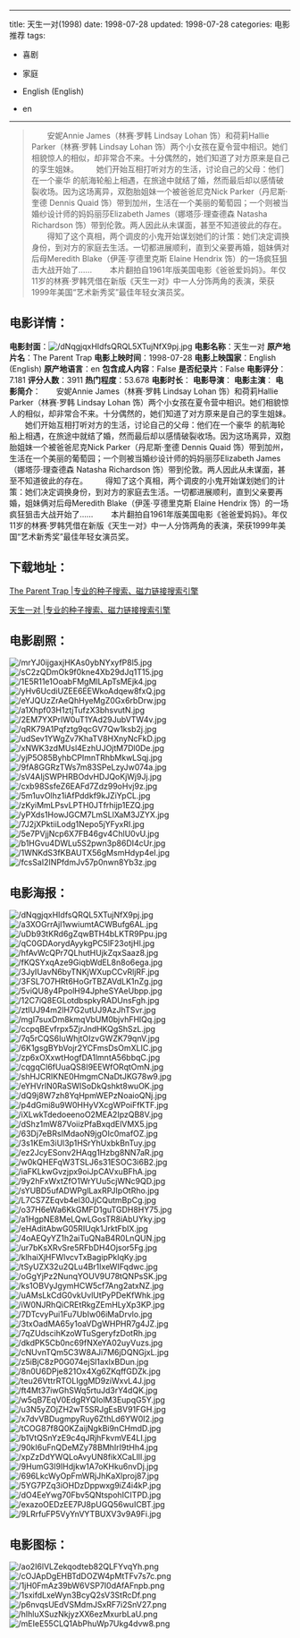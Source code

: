
---
title: 天生一对(1998)
date: 1998-07-28
updated: 1998-07-28
categories: 电影推荐
tags:
- 喜剧
- 家庭

- English (English)
- en
---


> 　　安妮Annie James（林赛·罗韩 Lindsay Lohan 饰）和荷莉Hallie Parker（林赛·罗韩 Lindsay Lohan 饰）两个小女孩在夏令营中相识。她们相貌惊人的相似，却非常合不来。十分偶然的，她们知道了对方原来是自己的孪生姐妹。 　　她们开始互相打听对方的生活，讨论自己的父母：他们在一个豪华 的航海轮船上相遇，在旅途中就结了婚，然而最后却以感情破裂收场。因为这场离异，双胞胎姐妹一个被爸爸尼克Nick Parker（丹尼斯·奎德 Dennis Quaid 饰）带到加州，生活在一个美丽的葡萄园；一个则被当婚纱设计师的妈妈丽莎Elizabeth James（娜塔莎·理查德森 Natasha Richardson 饰）带到伦敦。两人因此从未谋面，甚至不知道彼此的存在。 　　得知了这个真相，两个调皮的小鬼开始谋划她们的计策：她们决定调换身份，到对方的家庭去生活。一切都进展顺利，直到父亲要再婚，姐妹俩对后母Meredith Blake（伊莲·亨德里克斯 Elaine Hendrix 饰）的一场疯狂狙击大战开始了…… 　　本片翻拍自1961年版美国电影《爸爸爱妈妈》。年仅11岁的林赛·罗韩凭借在新版《天生一对》中一人分饰两角的表演，荣获1999年美国“艺术新秀奖”最佳年轻女演员奖。　

## **电影详情**：

**电影封面**：<img src="https://image.tmdb.org/t/p/w200/dNqgjqxHIdfsQRQL5XTujNfX9pj.jpg" alt="/dNqgjqxHIdfsQRQL5XTujNfX9pj.jpg" title="/dNqgjqxHIdfsQRQL5XTujNfX9pj.jpg">
**电影名称**：天生一对
**原产地片名**：The Parent Trap
**电影上映时间**：1998-07-28
**电影上映国家**：English (English)
**原产地语言**：en
**包含成人内容**：False
**是否纪录片**：False
**电影评分**：7.181
**评分人数**：3911
**热门程度**：53.678
**电影时长**：
**电影导演**：
**电影主演**：
**电影简介**：　　安妮Annie James（林赛·罗韩 Lindsay Lohan 饰）和荷莉Hallie Parker（林赛·罗韩 Lindsay Lohan 饰）两个小女孩在夏令营中相识。她们相貌惊人的相似，却非常合不来。十分偶然的，她们知道了对方原来是自己的孪生姐妹。 　　她们开始互相打听对方的生活，讨论自己的父母：他们在一个豪华 的航海轮船上相遇，在旅途中就结了婚，然而最后却以感情破裂收场。因为这场离异，双胞胎姐妹一个被爸爸尼克Nick Parker（丹尼斯·奎德 Dennis Quaid 饰）带到加州，生活在一个美丽的葡萄园；一个则被当婚纱设计师的妈妈丽莎Elizabeth James（娜塔莎·理查德森 Natasha Richardson 饰）带到伦敦。两人因此从未谋面，甚至不知道彼此的存在。 　　得知了这个真相，两个调皮的小鬼开始谋划她们的计策：她们决定调换身份，到对方的家庭去生活。一切都进展顺利，直到父亲要再婚，姐妹俩对后母Meredith Blake（伊莲·亨德里克斯 Elaine Hendrix 饰）的一场疯狂狙击大战开始了…… 　　本片翻拍自1961年版美国电影《爸爸爱妈妈》。年仅11岁的林赛·罗韩凭借在新版《天生一对》中一人分饰两角的表演，荣获1999年美国“艺术新秀奖”最佳年轻女演员奖。　

## **下载地址**：
[The Parent Trap |专业的种子搜索、磁力链接搜索引擎](https://movie.amd794.com:2083/?search=The%20Parent%20Trap&ordering=&mode=match_phrase&page_size=10&page=1)

[天生一对 |专业的种子搜索、磁力链接搜索引擎](https://movie.amd794.com:2083/?search=%E5%A4%A9%E7%94%9F%E4%B8%80%E5%AF%B9&ordering=&mode=match_phrase&page_size=10&page=1)
 

## **电影剧照**：
<img src="https://image.tmdb.org/t/p/original/mrYJ0ijgaxjHKAs0ybNYxyfP8l5.jpg" alt="/mrYJ0ijgaxjHKAs0ybNYxyfP8l5.jpg" title="/mrYJ0ijgaxjHKAs0ybNYxyfP8l5.jpg"><img src="https://image.tmdb.org/t/p/original/sC2zQDmOk9f0kne4Xb29dJq1T15.jpg" alt="/sC2zQDmOk9f0kne4Xb29dJq1T15.jpg" title="/sC2zQDmOk9f0kne4Xb29dJq1T15.jpg"><img src="https://image.tmdb.org/t/p/original/1E5R11e1OoabFMgMlLApTsMEjk4.jpg" alt="/1E5R11e1OoabFMgMlLApTsMEjk4.jpg" title="/1E5R11e1OoabFMgMlLApTsMEjk4.jpg"><img src="https://image.tmdb.org/t/p/original/yHv6UcdiUZEE6EEWkoAdqew8fxQ.jpg" alt="/yHv6UcdiUZEE6EEWkoAdqew8fxQ.jpg" title="/yHv6UcdiUZEE6EEWkoAdqew8fxQ.jpg"><img src="https://image.tmdb.org/t/p/original/eYJQUzZrAeQhHyeMgZ0Gx6rbDrw.jpg" alt="/eYJQUzZrAeQhHyeMgZ0Gx6rbDrw.jpg" title="/eYJQUzZrAeQhHyeMgZ0Gx6rbDrw.jpg"><img src="https://image.tmdb.org/t/p/original/a1Xhpf03H1ztjTufzX3bhsvutN.jpg" alt="/a1Xhpf03H1ztjTufzX3bhsvutN.jpg" title="/a1Xhpf03H1ztjTufzX3bhsvutN.jpg"><img src="https://image.tmdb.org/t/p/original/2EM7YXPrlW0uT1YAd29JubVTW4v.jpg" alt="/2EM7YXPrlW0uT1YAd29JubVTW4v.jpg" title="/2EM7YXPrlW0uT1YAd29JubVTW4v.jpg"><img src="https://image.tmdb.org/t/p/original/qRK79A1Pqfztg9qcGV7Qw1ksb2j.jpg" alt="/qRK79A1Pqfztg9qcGV7Qw1ksb2j.jpg" title="/qRK79A1Pqfztg9qcGV7Qw1ksb2j.jpg"><img src="https://image.tmdb.org/t/p/original/udSev1YWgZv7KhaTV8HXnyNcFkD.jpg" alt="/udSev1YWgZv7KhaTV8HXnyNcFkD.jpg" title="/udSev1YWgZv7KhaTV8HXnyNcFkD.jpg"><img src="https://image.tmdb.org/t/p/original/xNWK3zdMUsl4EzhUJOjtM7Dl0De.jpg" alt="/xNWK3zdMUsl4EzhUJOjtM7Dl0De.jpg" title="/xNWK3zdMUsl4EzhUJOjtM7Dl0De.jpg"><img src="https://image.tmdb.org/t/p/original/yjP5O85ByhbCPImnTRhbMkwLSqj.jpg" alt="/yjP5O85ByhbCPImnTRhbMkwLSqj.jpg" title="/yjP5O85ByhbCPImnTRhbMkwLSqj.jpg"><img src="https://image.tmdb.org/t/p/original/9fA8GGRzTWs7m83SPeLzyJw074a.jpg" alt="/9fA8GGRzTWs7m83SPeLzyJw074a.jpg" title="/9fA8GGRzTWs7m83SPeLzyJw074a.jpg"><img src="https://image.tmdb.org/t/p/original/sV4AIjSWPHRBOdvHDJQoKjWj9Jj.jpg" alt="/sV4AIjSWPHRBOdvHDJQoKjWj9Jj.jpg" title="/sV4AIjSWPHRBOdvHDJQoKjWj9Jj.jpg"><img src="https://image.tmdb.org/t/p/original/cxb98SsfeZ6EAFd7Zdz99oHvj9z.jpg" alt="/cxb98SsfeZ6EAFd7Zdz99oHvj9z.jpg" title="/cxb98SsfeZ6EAFd7Zdz99oHvj9z.jpg"><img src="https://image.tmdb.org/t/p/original/5m1uvOlhz1iAfPddkf9kJZiYpCL.jpg" alt="/5m1uvOlhz1iAfPddkf9kJZiYpCL.jpg" title="/5m1uvOlhz1iAfPddkf9kJZiYpCL.jpg"><img src="https://image.tmdb.org/t/p/original/zKyiMmLPsvLPTH0JTfrhijp1EZQ.jpg" alt="/zKyiMmLPsvLPTH0JTfrhijp1EZQ.jpg" title="/zKyiMmLPsvLPTH0JTfrhijp1EZQ.jpg"><img src="https://image.tmdb.org/t/p/original/yPXds1HowJGCM7LmSLlXaM3JZYX.jpg" alt="/yPXds1HowJGCM7LmSLlXaM3JZYX.jpg" title="/yPXds1HowJGCM7LmSLlXaM3JZYX.jpg"><img src="https://image.tmdb.org/t/p/original/7J2jXPktiiLodg1Nepo5jYFyxRI.jpg" alt="/7J2jXPktiiLodg1Nepo5jYFyxRI.jpg" title="/7J2jXPktiiLodg1Nepo5jYFyxRI.jpg"><img src="https://image.tmdb.org/t/p/original/5e7PVjjNcp6X7FB46gv4ChlU0vU.jpg" alt="/5e7PVjjNcp6X7FB46gv4ChlU0vU.jpg" title="/5e7PVjjNcp6X7FB46gv4ChlU0vU.jpg"><img src="https://image.tmdb.org/t/p/original/b1HGvu4DWLu5S2pwn3p86DI4cUr.jpg" alt="/b1HGvu4DWLu5S2pwn3p86DI4cUr.jpg" title="/b1HGvu4DWLu5S2pwn3p86DI4cUr.jpg"><img src="https://image.tmdb.org/t/p/original/1WNKdS3fKBAUTX56gMsmHdyp4eI.jpg" alt="/1WNKdS3fKBAUTX56gMsmHdyp4eI.jpg" title="/1WNKdS3fKBAUTX56gMsmHdyp4eI.jpg"><img src="https://image.tmdb.org/t/p/original/fcsSaI2INPfdmJv57p0nwn8Yb3z.jpg" alt="/fcsSaI2INPfdmJv57p0nwn8Yb3z.jpg" title="/fcsSaI2INPfdmJv57p0nwn8Yb3z.jpg">

## **电影海报**：
<img src="https://image.tmdb.org/t/p/original/dNqgjqxHIdfsQRQL5XTujNfX9pj.jpg" alt="/dNqgjqxHIdfsQRQL5XTujNfX9pj.jpg" title="/dNqgjqxHIdfsQRQL5XTujNfX9pj.jpg"><img src="https://image.tmdb.org/t/p/original/a3XOGrrAjl1wwiumtACWBufg6AL.jpg" alt="/a3XOGrrAjl1wwiumtACWBufg6AL.jpg" title="/a3XOGrrAjl1wwiumtACWBufg6AL.jpg"><img src="https://image.tmdb.org/t/p/original/uDb93tKRd6gZqwBTH4bLKTR9Ppu.jpg" alt="/uDb93tKRd6gZqwBTH4bLKTR9Ppu.jpg" title="/uDb93tKRd6gZqwBTH4bLKTR9Ppu.jpg"><img src="https://image.tmdb.org/t/p/original/qC0GDAorydAyykgPC5lF23otjHl.jpg" alt="/qC0GDAorydAyykgPC5lF23otjHl.jpg" title="/qC0GDAorydAyykgPC5lF23otjHl.jpg"><img src="https://image.tmdb.org/t/p/original/hfAvWcQPr7QLhutHUjkZqxSaaz8.jpg" alt="/hfAvWcQPr7QLhutHUjkZqxSaaz8.jpg" title="/hfAvWcQPr7QLhutHUjkZqxSaaz8.jpg"><img src="https://image.tmdb.org/t/p/original/fKQSYxqAze9GiqbWdEL8n8o6ega.jpg" alt="/fKQSYxqAze9GiqbWdEL8n8o6ega.jpg" title="/fKQSYxqAze9GiqbWdEL8n8o6ega.jpg"><img src="https://image.tmdb.org/t/p/original/3JyIUavN6byTNKjWXupCCvRljRF.jpg" alt="/3JyIUavN6byTNKjWXupCCvRljRF.jpg" title="/3JyIUavN6byTNKjWXupCCvRljRF.jpg"><img src="https://image.tmdb.org/t/p/original/3FSL7O7HRt6HoGrTBZAVdLK1nZg.jpg" alt="/3FSL7O7HRt6HoGrTBZAVdLK1nZg.jpg" title="/3FSL7O7HRt6HoGrTBZAVdLK1nZg.jpg"><img src="https://image.tmdb.org/t/p/original/5viQU8y4PpolH94JpheSYAeUbpp.jpg" alt="/5viQU8y4PpolH94JpheSYAeUbpp.jpg" title="/5viQU8y4PpolH94JpheSYAeUbpp.jpg"><img src="https://image.tmdb.org/t/p/original/12C7iQ8EGLotdbspkyRADUnsFgh.jpg" alt="/12C7iQ8EGLotdbspkyRADUnsFgh.jpg" title="/12C7iQ8EGLotdbspkyRADUnsFgh.jpg"><img src="https://image.tmdb.org/t/p/original/ztIUJ94m2lH7G2utUJ9AzJhTSvr.jpg" alt="/ztIUJ94m2lH7G2utUJ9AzJhTSvr.jpg" title="/ztIUJ94m2lH7G2utUJ9AzJhTSvr.jpg"><img src="https://image.tmdb.org/t/p/original/mgI7suxDm8kmqVbUM0bjvhFHlQq.jpg" alt="/mgI7suxDm8kmqVbUM0bjvhFHlQq.jpg" title="/mgI7suxDm8kmqVbUM0bjvhFHlQq.jpg"><img src="https://image.tmdb.org/t/p/original/ccpqBEvfrpx5ZjrJndHKQgShSzL.jpg" alt="/ccpqBEvfrpx5ZjrJndHKQgShSzL.jpg" title="/ccpqBEvfrpx5ZjrJndHKQgShSzL.jpg"><img src="https://image.tmdb.org/t/p/original/7q5rCQS6IuWhjtOIzvGWZK79qnV.jpg" alt="/7q5rCQS6IuWhjtOIzvGWZK79qnV.jpg" title="/7q5rCQS6IuWhjtOIzvGWZK79qnV.jpg"><img src="https://image.tmdb.org/t/p/original/6K1gsgBYbVojr2YCFmsDsOmXLIC.jpg" alt="/6K1gsgBYbVojr2YCFmsDsOmXLIC.jpg" title="/6K1gsgBYbVojr2YCFmsDsOmXLIC.jpg"><img src="https://image.tmdb.org/t/p/original/zp6xOXxwtHogfDA1lmntA56bbqC.jpg" alt="/zp6xOXxwtHogfDA1lmntA56bbqC.jpg" title="/zp6xOXxwtHogfDA1lmntA56bbqC.jpg"><img src="https://image.tmdb.org/t/p/original/cqgqCl6fUuaQS8I9EEWfORqtOmN.jpg" alt="/cqgqCl6fUuaQS8I9EEWfORqtOmN.jpg" title="/cqgqCl6fUuaQS8I9EEWfORqtOmN.jpg"><img src="https://image.tmdb.org/t/p/original/shHJCRIKNE0HmgmCNaDtJKG78w9.jpg" alt="/shHJCRIKNE0HmgmCNaDtJKG78w9.jpg" title="/shHJCRIKNE0HmgmCNaDtJKG78w9.jpg"><img src="https://image.tmdb.org/t/p/original/eYHVrlN0RaSWISoDkQshkt8wuOK.jpg" alt="/eYHVrlN0RaSWISoDkQshkt8wuOK.jpg" title="/eYHVrlN0RaSWISoDkQshkt8wuOK.jpg"><img src="https://image.tmdb.org/t/p/original/dQ9j8W7zh8YqHpmWEPzNoaioQNj.jpg" alt="/dQ9j8W7zh8YqHpmWEPzNoaioQNj.jpg" title="/dQ9j8W7zh8YqHpmWEPzNoaioQNj.jpg"><img src="https://image.tmdb.org/t/p/original/p4dGmi8u9W0HHyVXcgWPoiFfKTF.jpg" alt="/p4dGmi8u9W0HHyVXcgWPoiFfKTF.jpg" title="/p4dGmi8u9W0HHyVXcgWPoiFfKTF.jpg"><img src="https://image.tmdb.org/t/p/original/iXLwkTdedoeenoO2MEA2IpzQB8V.jpg" alt="/iXLwkTdedoeenoO2MEA2IpzQB8V.jpg" title="/iXLwkTdedoeenoO2MEA2IpzQB8V.jpg"><img src="https://image.tmdb.org/t/p/original/dShz1mW87VoiizPfaBxqdElVMX5.jpg" alt="/dShz1mW87VoiizPfaBxqdElVMX5.jpg" title="/dShz1mW87VoiizPfaBxqdElVMX5.jpg"><img src="https://image.tmdb.org/t/p/original/63Dj7eBRsIMdaoN9jgOIc0mafOZ.jpg" alt="/63Dj7eBRsIMdaoN9jgOIc0mafOZ.jpg" title="/63Dj7eBRsIMdaoN9jgOIc0mafOZ.jpg"><img src="https://image.tmdb.org/t/p/original/3s1KEm3iUl3p1HSrYhUxbkBnTuy.jpg" alt="/3s1KEm3iUl3p1HSrYhUxbkBnTuy.jpg" title="/3s1KEm3iUl3p1HSrYhUxbkBnTuy.jpg"><img src="https://image.tmdb.org/t/p/original/ez2JcyESonv2HAqg1Hzbg8NN7aR.jpg" alt="/ez2JcyESonv2HAqg1Hzbg8NN7aR.jpg" title="/ez2JcyESonv2HAqg1Hzbg8NN7aR.jpg"><img src="https://image.tmdb.org/t/p/original/w0kQHEFqW3TSLJ6s31ESOC3i6B2.jpg" alt="/w0kQHEFqW3TSLJ6s31ESOC3i6B2.jpg" title="/w0kQHEFqW3TSLJ6s31ESOC3i6B2.jpg"><img src="https://image.tmdb.org/t/p/original/iaFKLkwGvzjpx9oiJpCAVxuBFhA.jpg" alt="/iaFKLkwGvzjpx9oiJpCAVxuBFhA.jpg" title="/iaFKLkwGvzjpx9oiJpCAVxuBFhA.jpg"><img src="https://image.tmdb.org/t/p/original/9y2hFxWxtZfO1WrYUu5cjWNc9QD.jpg" alt="/9y2hFxWxtZfO1WrYUu5cjWNc9QD.jpg" title="/9y2hFxWxtZfO1WrYUu5cjWNc9QD.jpg"><img src="https://image.tmdb.org/t/p/original/sYUBD5ufADWPglLaxRPJIpOtRho.jpg" alt="/sYUBD5ufADWPglLaxRPJIpOtRho.jpg" title="/sYUBD5ufADWPglLaxRPJIpOtRho.jpg"><img src="https://image.tmdb.org/t/p/original/L7CS7ZEqvb4el30JjCQutmBpCg.jpg" alt="/L7CS7ZEqvb4el30JjCQutmBpCg.jpg" title="/L7CS7ZEqvb4el30JjCQutmBpCg.jpg"><img src="https://image.tmdb.org/t/p/original/o37H6eWa6KkGMFD1guTGDH8HY75.jpg" alt="/o37H6eWa6KkGMFD1guTGDH8HY75.jpg" title="/o37H6eWa6KkGMFD1guTGDH8HY75.jpg"><img src="https://image.tmdb.org/t/p/original/a1HgpNE8MeLQwLGosTR8iAbUYky.jpg" alt="/a1HgpNE8MeLQwLGosTR8iAbUYky.jpg" title="/a1HgpNE8MeLQwLGosTR8iAbUYky.jpg"><img src="https://image.tmdb.org/t/p/original/eHAditAbwG05RIUqk1JrktFbIX.jpg" alt="/eHAditAbwG05RIUqk1JrktFbIX.jpg" title="/eHAditAbwG05RIUqk1JrktFbIX.jpg"><img src="https://image.tmdb.org/t/p/original/4oAEQyYZ1h2aiTuQNaB4R0LnQUN.jpg" alt="/4oAEQyYZ1h2aiTuQNaB4R0LnQUN.jpg" title="/4oAEQyYZ1h2aiTuQNaB4R0LnQUN.jpg"><img src="https://image.tmdb.org/t/p/original/ur7bKsXRvSre5RFbDH4Ojsor5Fg.jpg" alt="/ur7bKsXRvSre5RFbDH4Ojsor5Fg.jpg" title="/ur7bKsXRvSre5RFbDH4Ojsor5Fg.jpg"><img src="https://image.tmdb.org/t/p/original/klhaiXjHFWlvcvTxBagipPkIqKy.jpg" alt="/klhaiXjHFWlvcvTxBagipPkIqKy.jpg" title="/klhaiXjHFWlvcvTxBagipPkIqKy.jpg"><img src="https://image.tmdb.org/t/p/original/tSyUZX32u2QLu4Br1IxeWIFqdwc.jpg" alt="/tSyUZX32u2QLu4Br1IxeWIFqdwc.jpg" title="/tSyUZX32u2QLu4Br1IxeWIFqdwc.jpg"><img src="https://image.tmdb.org/t/p/original/oGgYjPz2NunqYOUV9U78tQNPsSK.jpg" alt="/oGgYjPz2NunqYOUV9U78tQNPsSK.jpg" title="/oGgYjPz2NunqYOUV9U78tQNPsSK.jpg"><img src="https://image.tmdb.org/t/p/original/ks1OBVyJgymHCW5cf7Ang2atxNZ.jpg" alt="/ks1OBVyJgymHCW5cf7Ang2atxNZ.jpg" title="/ks1OBVyJgymHCW5cf7Ang2atxNZ.jpg"><img src="https://image.tmdb.org/t/p/original/uAMsLkCdG0vkUvlUtPyPDeKfWhk.jpg" alt="/uAMsLkCdG0vkUvlUtPyPDeKfWhk.jpg" title="/uAMsLkCdG0vkUvlUtPyPDeKfWhk.jpg"><img src="https://image.tmdb.org/t/p/original/iW0NJRhQiCREtRkgZEmHLyXp3KP.jpg" alt="/iW0NJRhQiCREtRkgZEmHLyXp3KP.jpg" title="/iW0NJRhQiCREtRkgZEmHLyXp3KP.jpg"><img src="https://image.tmdb.org/t/p/original/7DTcvyPui1Fu7UbIw06iMaDrvlo.jpg" alt="/7DTcvyPui1Fu7UbIw06iMaDrvlo.jpg" title="/7DTcvyPui1Fu7UbIw06iMaDrvlo.jpg"><img src="https://image.tmdb.org/t/p/original/3txOadMA65y1oaVDgWHPHR7g4JZ.jpg" alt="/3txOadMA65y1oaVDgWHPHR7g4JZ.jpg" title="/3txOadMA65y1oaVDgWHPHR7g4JZ.jpg"><img src="https://image.tmdb.org/t/p/original/7qZUdscihKzoWTuSgeryfzDotRh.jpg" alt="/7qZUdscihKzoWTuSgeryfzDotRh.jpg" title="/7qZUdscihKzoWTuSgeryfzDotRh.jpg"><img src="https://image.tmdb.org/t/p/original/dkdPK5Cb0nc69fNXeYA02uyVuzs.jpg" alt="/dkdPK5Cb0nc69fNXeYA02uyVuzs.jpg" title="/dkdPK5Cb0nc69fNXeYA02uyVuzs.jpg"><img src="https://image.tmdb.org/t/p/original/cNUvnTQm5C3W8AJi7M6jDQNGjxL.jpg" alt="/cNUvnTQm5C3W8AJi7M6jDQNGjxL.jpg" title="/cNUvnTQm5C3W8AJi7M6jDQNGjxL.jpg"><img src="https://image.tmdb.org/t/p/original/z5iBjC8zP0G074ejSl1axlxBDun.jpg" alt="/z5iBjC8zP0G074ejSl1axlxBDun.jpg" title="/z5iBjC8zP0G074ejSl1axlxBDun.jpg"><img src="https://image.tmdb.org/t/p/original/8n0U6DPje821Ox4Xg6ZKqffGDZk.jpg" alt="/8n0U6DPje821Ox4Xg6ZKqffGDZk.jpg" title="/8n0U6DPje821Ox4Xg6ZKqffGDZk.jpg"><img src="https://image.tmdb.org/t/p/original/teu26VttrRTOLIggMD9ziWxvL4J.jpg" alt="/teu26VttrRTOLIggMD9ziWxvL4J.jpg" title="/teu26VttrRTOLIggMD9ziWxvL4J.jpg"><img src="https://image.tmdb.org/t/p/original/ft4Mt37iwGhSWq5rtuJd3rY4dQK.jpg" alt="/ft4Mt37iwGhSWq5rtuJd3rY4dQK.jpg" title="/ft4Mt37iwGhSWq5rtuJd3rY4dQK.jpg"><img src="https://image.tmdb.org/t/p/original/w5qB7EqV0EdgRYQIolM3EupqG5Y.jpg" alt="/w5qB7EqV0EdgRYQIolM3EupqG5Y.jpg" title="/w5qB7EqV0EdgRYQIolM3EupqG5Y.jpg"><img src="https://image.tmdb.org/t/p/original/u3N5yZOjZH2wT5SRJgEsBV91FGH.jpg" alt="/u3N5yZOjZH2wT5SRJgEsBV91FGH.jpg" title="/u3N5yZOjZH2wT5SRJgEsBV91FGH.jpg"><img src="https://image.tmdb.org/t/p/original/x7dvVBDugmpyRuy6ZthLd6YW0I2.jpg" alt="/x7dvVBDugmpyRuy6ZthLd6YW0I2.jpg" title="/x7dvVBDugmpyRuy6ZthLd6YW0I2.jpg"><img src="https://image.tmdb.org/t/p/original/tCOG87f8Q0KZaijNgkBi9nCHmdD.jpg" alt="/tCOG87f8Q0KZaijNgkBi9nCHmdD.jpg" title="/tCOG87f8Q0KZaijNgkBi9nCHmdD.jpg"><img src="https://image.tmdb.org/t/p/original/b1VtQSnYzE9c4qJRjhFkvmVE4LI.jpg" alt="/b1VtQSnYzE9c4qJRjhFkvmVE4LI.jpg" title="/b1VtQSnYzE9c4qJRjhFkvmVE4LI.jpg"><img src="https://image.tmdb.org/t/p/original/90kI6uFnQDeMZy78BMhIrI9tHh4.jpg" alt="/90kI6uFnQDeMZy78BMhIrI9tHh4.jpg" title="/90kI6uFnQDeMZy78BMhIrI9tHh4.jpg"><img src="https://image.tmdb.org/t/p/original/xpZzDdYWQLoAvyUN8fikXCaLlll.jpg" alt="/xpZzDdYWQLoAvyUN8fikXCaLlll.jpg" title="/xpZzDdYWQLoAvyUN8fikXCaLlll.jpg"><img src="https://image.tmdb.org/t/p/original/9HumG3l9IHdjkw1A7oKHku6nvDj.jpg" alt="/9HumG3l9IHdjkw1A7oKHku6nvDj.jpg" title="/9HumG3l9IHdjkw1A7oKHku6nvDj.jpg"><img src="https://image.tmdb.org/t/p/original/696LkcWyOpFmWRjJhKaXlproj87.jpg" alt="/696LkcWyOpFmWRjJhKaXlproj87.jpg" title="/696LkcWyOpFmWRjJhKaXlproj87.jpg"><img src="https://image.tmdb.org/t/p/original/5YG7PZq3iOHDzDppwxg9iZ4i4kP.jpg" alt="/5YG7PZq3iOHDzDppwxg9iZ4i4kP.jpg" title="/5YG7PZq3iOHDzDppwxg9iZ4i4kP.jpg"><img src="https://image.tmdb.org/t/p/original/dO4EeYwg70Fbv5QNtspohICITPD.jpg" alt="/dO4EeYwg70Fbv5QNtspohICITPD.jpg" title="/dO4EeYwg70Fbv5QNtspohICITPD.jpg"><img src="https://image.tmdb.org/t/p/original/exazoOEDzEE7PJ8pUGQ56wuICBT.jpg" alt="/exazoOEDzEE7PJ8pUGQ56wuICBT.jpg" title="/exazoOEDzEE7PJ8pUGQ56wuICBT.jpg"><img src="https://image.tmdb.org/t/p/original/9LRrfuFP5VyYnVYTBUXV3v9A9Fi.jpg" alt="/9LRrfuFP5VyYnVYTBUXV3v9A9Fi.jpg" title="/9LRrfuFP5VyYnVYTBUXV3v9A9Fi.jpg">

## **电影图标**：
<img src="https://image.tmdb.org/t/p/original/ao2I6lVLZekqodteb82QLFYvqYh.png" alt="/ao2I6lVLZekqodteb82QLFYvqYh.png" title="/ao2I6lVLZekqodteb82QLFYvqYh.png"><img src="https://image.tmdb.org/t/p/original/cOJApDgEHBTdDOZW4pMtTFv7s7c.png" alt="/cOJApDgEHBTdDOZW4pMtTFv7s7c.png" title="/cOJApDgEHBTdDOZW4pMtTFv7s7c.png"><img src="https://image.tmdb.org/t/p/original/1jH0FmAz39bW6VSP7I0dAfAFnpb.png" alt="/1jH0FmAz39bW6VSP7I0dAfAFnpb.png" title="/1jH0FmAz39bW6VSP7I0dAfAFnpb.png"><img src="https://image.tmdb.org/t/p/original/1sxifdLxeWyn3BcyQ2sV3StRcDf.png" alt="/1sxifdLxeWyn3BcyQ2sV3StRcDf.png" title="/1sxifdLxeWyn3BcyQ2sV3StRcDf.png"><img src="https://image.tmdb.org/t/p/original/p6nvqsUEdVSMdmJSxRF7i2SnV27.png" alt="/p6nvqsUEdVSMdmJSxRF7i2SnV27.png" title="/p6nvqsUEdVSMdmJSxRF7i2SnV27.png"><img src="https://image.tmdb.org/t/p/original/hIhluXSuzNkjyzXX6ezMxurbLaU.png" alt="/hIhluXSuzNkjyzXX6ezMxurbLaU.png" title="/hIhluXSuzNkjyzXX6ezMxurbLaU.png"><img src="https://image.tmdb.org/t/p/original/mEIeE55CLQ1AbPhuWp7Ukg4dvw8.png" alt="/mEIeE55CLQ1AbPhuWp7Ukg4dvw8.png" title="/mEIeE55CLQ1AbPhuWp7Ukg4dvw8.png">
